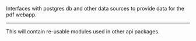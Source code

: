 Interfaces with postgres db and other data sources to provide data for the pdf webapp.

______________________________________

This will contain re-usable modules used in other api packages.